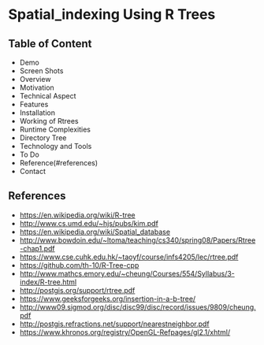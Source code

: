 # Spatial_indexing Using R Trees
## Table of Content
- Demo
- Screen Shots
- Overview
- Motivation
- Technical Aspect
- Features
- Installation
- Working of Rtrees
- Runtime Complexities
- Directory Tree
- Technology and Tools
- To Do
- Reference(#references)
- Contact
## References
- https://en.wikipedia.org/wiki/R-tree
- http://www.cs.umd.edu/~hjs/pubs/kim.pdf
- https://en.wikipedia.org/wiki/Spatial_database
- http://www.bowdoin.edu/~ltoma/teaching/cs340/spring08/Papers/Rtree-chap1.pdf
- https://www.cse.cuhk.edu.hk/~taoyf/course/infs4205/lec/rtree.pdf
- https://github.com/th-10/R-Tree-cpp
- http://www.mathcs.emory.edu/~cheung/Courses/554/Syllabus/3-index/R-tree.html
- http://postgis.org/support/rtree.pdf
- https://www.geeksforgeeks.org/insertion-in-a-b-tree/
- http://www09.sigmod.org/disc/disc99/disc/record/issues/9809/cheung.pdf
- http://postgis.refractions.net/support/nearestneighbor.pdf
- https://www.khronos.org/registry/OpenGL-Refpages/gl2.1/xhtml/
